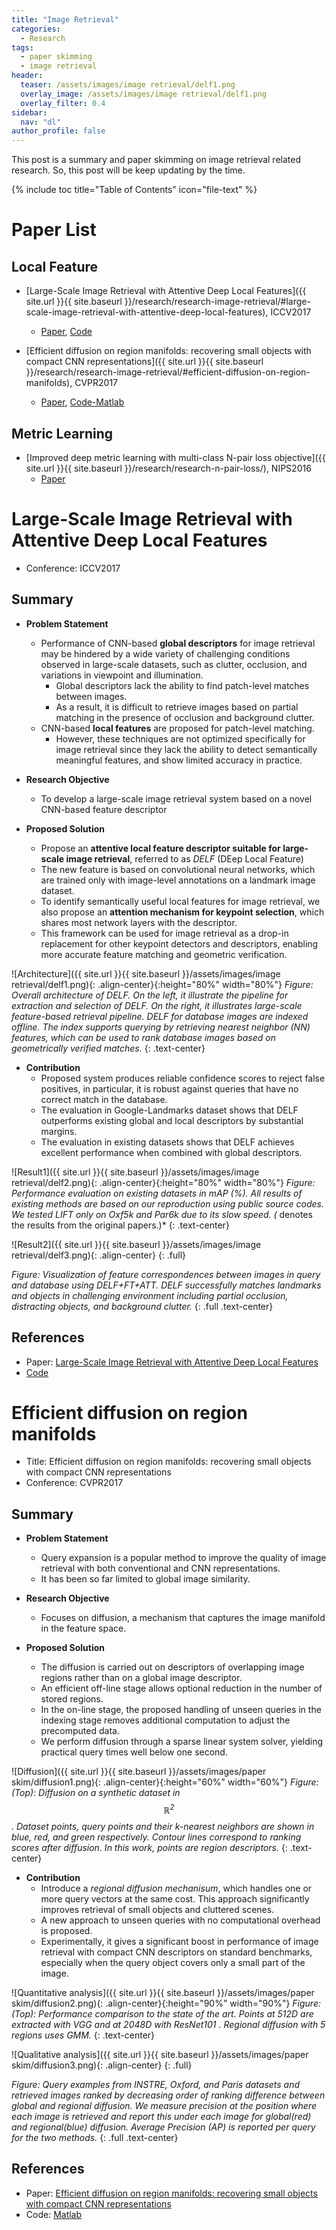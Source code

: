 ```yaml
---
title: "Image Retrieval"
categories:
  - Research
tags:
  - paper skimming
  - image retrieval
header:
  teaser: /assets/images/image retrieval/delf1.png
  overlay_image: /assets/images/image retrieval/delf1.png
  overlay_filter: 0.4
sidebar:
  nav: "dl"
author_profile: false
---
```


This post is a summary and paper skimming on image retrieval related research.
So, this post will be keep updating by the time.

{% include toc title="Table of Contents" icon="file-text" %}

# Paper List

## Local Feature
- [Large-Scale Image Retrieval with Attentive Deep Local Features]({{ site.url }}{{ site.baseurl }}/research/research-image-retrieval/#large-scale-image-retrieval-with-attentive-deep-local-features), ICCV2017
  - [Paper](https://arxiv.org/pdf/1612.06321.pdf), [Code](https://github.com/tensorflow/models/tree/master/research/delf)

- [Efficient diffusion on region manifolds: recovering small objects with compact CNN representations]({{ site.url }}{{ site.baseurl }}/research/research-image-retrieval/#efficient-diffusion-on-region-manifolds), CVPR2017
  - [Paper](https://arxiv.org/pdf/1611.05113.pdf), [Code-Matlab](https://github.com/ahmetius/diffusion-retrieval)

## Metric Learning
- [Improved deep metric learning with multi-class N-pair loss objective]({{ site.url }}{{ site.baseurl }}/research/research-n-pair-loss/), NIPS2016
  - [Paper](http://www.nec-labs.com/uploads/images/Department-Images/MediaAnalytics/papers/nips16_npairmetriclearning.pdf)

# Large-Scale Image Retrieval with Attentive Deep Local Features
- Conference: ICCV2017

## Summary

- **Problem Statement**
  - Performance of CNN-based **global descriptors** for image retrieval may be hindered by a wide variety of challenging conditions observed in large-scale datasets, such as clutter, occlusion, and variations in viewpoint and illumination.
    - Global descriptors lack the ability to find patch-level matches between images.
    - As a result, it is difficult to retrieve images based on partial matching in the presence of occlusion and background clutter.
  - CNN-based **local features** are proposed for patch-level matching.
    - However, these techniques are not optimized specifically for image retrieval since they lack the ability to detect semantically meaningful features, and show limited accuracy in practice.
  
- **Research Objective**
  - To develop a large-scale image retrieval system based on a novel CNN-based feature descriptor
  
- **Proposed Solution**
  - Propose an **attentive local feature descriptor suitable for large-scale image retrieval**, referred to as *DELF* (DEep Local Feature)
  - The new feature is based on convolutional neural networks, which are trained only with image-level annotations on a landmark image dataset.
  - To identify semantically useful local features for image retrieval, we also propose an **attention mechanism for keypoint selection**, which shares most network layers with the descriptor.
  - This framework can be used for image retrieval as a drop-in replacement for other keypoint detectors and descriptors, enabling more accurate feature matching and geometric verification.

![Architecture]({{ site.url }}{{ site.baseurl }}/assets/images/image retrieval/delf1.png){: .align-center}{:height="80%" width="80%"}
*Figure: Overall architecture of DELF. On the left, it illustrate the pipeline for extraction and selection of DELF. On the right, it illustrates large-scale feature-based retrieval pipeline. DELF for database images are indexed offline. The index supports querying by retrieving nearest neighbor (NN) features, which can be used to rank database images based on geometrically verified matches.*
{: .text-center}

- **Contribution**
  - Proposed system produces reliable confidence scores to reject false positives, in particular, it is robust against queries that have no correct match in the database.
  - The evaluation in Google-Landmarks dataset shows that DELF outperforms existing global and local descriptors by substantial margins.
  - The evaluation in existing datasets shows that DELF achieves excellent performance when combined with global descriptors.

![Result1]({{ site.url }}{{ site.baseurl }}/assets/images/image retrieval/delf2.png){: .align-center}{:height="80%" width="80%"}
*Figure: Performance evaluation on existing datasets in mAP (%). All results of existing methods are based on our reproduction using public source codes. We tested LIFT only on Oxf5k and Par6k due to its slow speed. (* denotes the results from the original papers.)*
{: .text-center}

![Result2]({{ site.url }}{{ site.baseurl }}/assets/images/image retrieval/delf3.png){: .align-center}
{: .full}

*Figure: Visualization of feature correspondences between images in query and database using DELF+FT+ATT. DELF successfully matches landmarks and objects in challenging environment including partial occlusion, distracting objects, and background clutter.*
{: .full .text-center}

## References
- Paper: [Large-Scale Image Retrieval with Attentive Deep Local Features](https://arxiv.org/pdf/1612.06321.pdf)
- [Code](https://github.com/tensorflow/models/tree/master/research/delf)

# Efficient diffusion on region manifolds
- Title: Efficient diffusion on region manifolds: recovering small objects with compact CNN representations
- Conference: CVPR2017

## Summary

- **Problem Statement**
  - Query expansion is a popular method to improve the quality of image retrieval with both conventional and CNN representations.
  - It has been so far limited to global image similarity.
  
- **Research Objective**
  - Focuses on diffusion, a mechanism that captures the image manifold in the feature space.

  
- **Proposed Solution**
  - The diffusion is carried out on descriptors of overlapping image regions rather than on a global image descriptor.
  - An efficient off-line stage allows optional reduction in the number of stored regions.
  - In the on-line stage, the proposed handling of unseen queries in the indexing stage removes additional computation to adjust the precomputed data.
  - We perform diffusion through a sparse linear system solver, yielding practical query times well below one second.
  
![Diffusion]({{ site.url }}{{ site.baseurl }}/assets/images/paper skim/diffusion1.png){: .align-center}{:height="60%" width="60%"}
*Figure:(Top): Diffusion on a synthetic dataset in $$\mathbb{R}^2$$. Dataset points, query points and their k-nearest neighbors are shown in blue, red, and green respectively. Contour lines correspond to ranking scores after diffusion. In this work, points are region descriptors.*
{: .text-center}

- **Contribution**
  - Introduce a *regional diffusion mechanisum*, which handles one or more query vectors at the same cost. This approach significantly improves retrieval of small objects and cluttered scenes.
  - A new approach to unseen queries with no computational overhead is proposed.
  - Experimentally, it gives a significant boost in performance of image retrieval with compact CNN descriptors on standard benchmarks, especially when the query object covers only a small part of the image.

![Quantitative analysis]({{ site.url }}{{ site.baseurl }}/assets/images/paper skim/diffusion2.png){: .align-center}{:height="90%" width="90%"}
*Figure:(Top): Performance comparison to the state of the art. Points at 512D are extracted with VGG and at 2048D with
ResNet101 . Regional diffusion with 5 regions uses GMM.*
{: .text-center}

![Qualitative analysis]({{ site.url }}{{ site.baseurl }}/assets/images/paper skim/diffusion3.png){: .align-center}
{: .full}

*Figure: Query examples from INSTRE, Oxford, and Paris datasets and retrieved images ranked by decreasing order of ranking difference between global and regional diffusion. We measure precision at the position where each image is retrieved and report this under each image for global(red) and regional(blue) diffusion. Average Precision (AP) is reported per query for the two methods.*
{: .full .text-center}

## References
- Paper: [Efficient diffusion on region manifolds: recovering small objects with compact CNN representations](https://arxiv.org/pdf/1611.05113.pdf)
- Code: [Matlab](https://github.com/ahmetius/diffusion-retrieval)